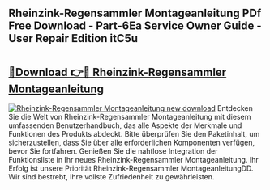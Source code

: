 ## Rheinzink-Regensammler Montageanleitung PDf Free Download - Part-6Ea Service Owner Guide - User Repair Edition itC5u

# <h2><a href="http://df7ifc.blite.top/?on=Rheinzink-Regensammler+Montageanleitung">🔗Download 👉🔴 Rheinzink-Regensammler Montageanleitung</a></h2>

[![Rheinzink-Regensammler Montageanleitung new download](https://i.imgur.com/lujVjoI.png)](http://df7ifc.blite.top/?on=Rheinzink-Regensammler+Montageanleitung)
Entdecken Sie die Welt von Rheinzink-Regensammler Montageanleitung mit diesem umfassenden Benutzerhandbuch, das alle Aspekte der Merkmale und Funktionen des Produkts abdeckt. Bitte überprüfen Sie den Paketinhalt, um sicherzustellen, dass Sie über alle erforderlichen Komponenten verfügen, bevor Sie fortfahren. Genießen Sie die nahtlose Integration der Funktionsliste in Ihr neues Rheinzink-Regensammler Montageanleitung. Ihr Erfolg ist unsere Priorität Rheinzink-Regensammler MontageanleitungDD. Wir sind bestrebt, Ihre vollste Zufriedenheit zu gewährleisten.
